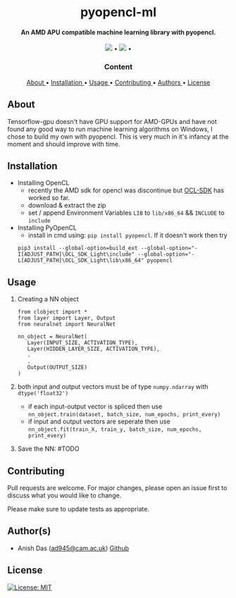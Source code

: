 <h1 align="center"> pyopencl-ml </h1>
<h4 align="center">An AMD APU compatible machine learning library with pyopencl.</h4>

<p align="center">
    <img src="https://img.shields.io/github/languages/top/dasanish/pyopencl-ml"> •
    <img src="https://img.shields.io/github/last-commit/dasanish/pyopencl-ml"> •
</p>

<h3 align="center"> Content </h3>
<p align="center">
    <a href="#about"> About </a> •
    <a href="#installation"> Installation </a> •
    <a href="#usage"> Usage </a> •
    <a href="#contributing"> Contributing </a> •
    <a href="#authors"> Authors </a> •
    <a href="#license"> License </a>
</p>

## About
Tensorflow-gpu doesn't have GPU support for AMD-GPUs and have not found any good 
way to run machine learning algorithms on Windows, I chose to build my own with pyopencl. 
This is very much in it's infancy at the moment and should improve with time.

## Installation
* Installing OpenCL
    - recently the AMD sdk for opencl was discontinue but 
    [OCL-SDK](https://github.com/GPUOpen-LibrariesAndSDKs/OCL-SDK/releases)
    has worked so far.
    - download & extract the zip 
    - set / append Environment Variables `LIB` to `lib/x86_64` && `INCLUDE` to `include`
* Installing PyOpenCL
    - install in cmd using: `pip install pyopencl`. If it doesn't work then try
    ```
    pip3 install --global-option=build_ext --global-option="-I[ADJUST_PATH]\OCL_SDK_Light\include" --global-option="-L[ADJUST_PATH]\OCL_SDK_Light\lib\x86_64" pyopencl
    ```

## Usage
1. Creating a NN object
    ```buildoutcfg
    from clobject import *
    from layer import Layer, Output
    from neuralnet import NeuralNet

    nn_object = NeuralNet(
       Layer(INPUT_SIZE, ACTIVATION_TYPE),
       Layer(HIDDEN_LAYER_SIZE, ACTIVATION_TYPE),
       .
       .
       Output(OUTPUT_SIZE)
    )
    ```

2. both input and output vectors must be of type `numpy.ndarray` with `dtype('float32')`
    * if each input-output vector is spliced then use \
    `nn_object.train(dataset, batch_size, num_epochs, print_every)`
    * if input and output vectors are seperate then use \
    `nn_object.fit(train_X, train_y, batch_size, num_epochs, print_every)`
    
3. Save the NN: #TODO 
    

## Contributing
Pull requests are welcome. For major changes, please open an issue first to discuss what you would like to change.

Please make sure to update tests as appropriate.

## Author(s)
- Anish Das (ad945@cam.ac.uk) [Github](https://github.com/DasAnish)

## License 
[![License: MIT](https://img.shields.io/github/license/dasanish/pyopencl-ml)](https://choosealicense.com/licenses/mit/)